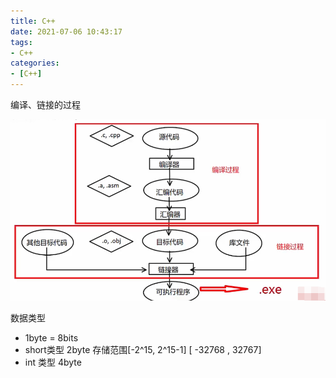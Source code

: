 ```yaml
---
title: C++
date: 2021-07-06 10:43:17
tags:
- C++
categories:
- [C++]
---
```




 

 编译、链接的过程

![image-20210816181241344](C++/image-20210816181241344.png)

数据类型

* 1byte = 8bits
* short类型  2byte    存储范围[-2^15, 2^15-1]  [ -32768 , 32767]
* int 类型      4byte

